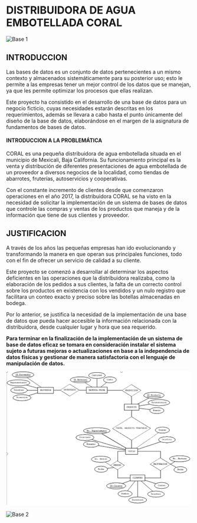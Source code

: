 # DISTRIBUIDORA DE AGUA EMBOTELLADA CORAL

![Base 1](https://github.com/GilbertoGarcia/Distribuidora-de-Agua-Embotellada-Coral/blob/master/Producto%20base%201.1.png)

## INTRODUCCION

Las bases de datos es un conjunto de datos pertenecientes a un mismo contexto y almacenados sistemáticamente para su posterior uso; 
esto le permite a las empresas tener un mejor control de los datos que se manejan, ya que les permite optimizar los procesos que ellas realizan. 

Este proyecto ha consistido en el desarrollo de una base de datos para un negocio ficticio, cuyas necesidades estarán descritas en los requerimientos, además se llevara a cabo hasta el punto únicamente del diseño de la base de datos, elaborándose en el margen de la asignatura de fundamentos de bases de datos.

#### INTRODUCCION A LA PROBLEMÁTICA

CORAL es una pequeña distribuidora de agua embotellada situada en el municipio de Mexicali, Baja California. Su funcionamiento principal es la venta y distribución de diferentes presentaciones de agua embotellada de un proveedor a diversos negocios de la localidad, como tiendas de abarrotes, fruterías, autoservicios y cooperativas. 

Con el constante incremento de clientes desde que comenzaron operaciones en el año 2017, la distribuidora CORAL se ha visto en la necesidad de solicitar la implementación de un sistema de bases de datos que controle las compras y ventas de los productos que maneja y de la información que tiene de sus clientes y proveedor.

## JUSTIFICACION

A través de los años las pequeñas empresas han ido evolucionando y transformando la manera en que operan sus principales funciones, todo con el fin de ofrecer un servicio de calidad a su cliente. 

Este proyecto se comenzó a desarrollar al determinar los aspectos deficientes en las operaciones que la distribuidora realizaba, como la elaboración  de los pedidos a sus clientes, la falta de un correcto control sobre los productos en existencia con los vendidos y un nulo registro que facilitara un conteo exacto y preciso sobre las botellas almacenadas en bodega. 

Por lo anterior, se justifica la necesidad de la implementación de una base de datos que pueda hacer accesible la información relacionada con la distribuidora, desde cualquier lugar y hora que sea requerido.


**Para terminar en la finalización de la implementación de un sistema de base de datos eficaz se tomara en consideración instalar el sistema sujeto a futuras mejoras o actualizaciones en base a la independencia de datos físicas y gestionar de manera satisfactoria con el lenguaje de manipulación de datos.**



![Diagrama E-R](https://github.com/GilbertoGarcia/Avance_1/blob/master/gil.png)

![Base 2](https://github.com/GilbertoGarcia/Distribuidora-de-Agua-Embotellada-Coral/blob/master/Producto%20base%202.png)
